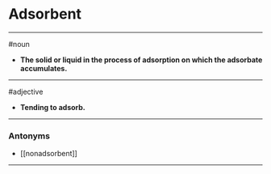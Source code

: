 # Adsorbent
---
#noun
- **The solid or liquid in the process of adsorption on which the adsorbate accumulates.**
---
#adjective
- **Tending to adsorb.**
---
### Antonyms
- [[nonadsorbent]]
---
